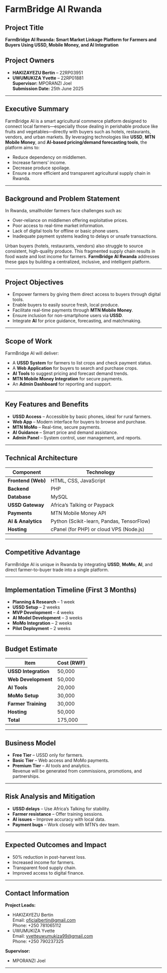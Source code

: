 # FarmBridge AI Rwanda

## Project Title
**FarmBridge AI Rwanda: Smart Market Linkage Platform for Farmers and Buyers Using USSD, Mobile Money, and AI Integration**

## Project Owners
- **HAKIZAYEZU Bertin** – 22RP03951
- **UWUMUKIZA Yvette** – 22RP01881  
**Supervisor:** MPORANZI Joel  
**Submission Date:** 25th June 2025

---

## Executive Summary
FarmBridge AI is a smart agricultural commerce platform designed to connect local farmers—especially those dealing in perishable produce like fruits and vegetables—directly with buyers such as hotels, restaurants, vendors, and urban markets. By leveraging technologies like **USSD**, **MTN Mobile Money**, and **AI-based pricing/demand forecasting tools**, the platform aims to:
- Reduce dependency on middlemen.
- Increase farmers’ income.
- Decrease produce spoilage.
- Ensure a more efficient and transparent agricultural supply chain in Rwanda.

---

## Background and Problem Statement
In Rwanda, smallholder farmers face challenges such as:
- Over-reliance on middlemen offering exploitative prices.
- Poor access to real-time market information.
- Lack of digital tools for offline or basic phone users.
- Inadequate payment systems leading to delays or unsafe transactions.

Urban buyers (hotels, restaurants, vendors) also struggle to source consistent, high-quality produce. This fragmented supply chain results in food waste and lost income for farmers. **FarmBridge AI Rwanda** addresses these gaps by building a centralized, inclusive, and intelligent platform.

---

## Project Objectives
- Empower farmers by giving them direct access to buyers through digital tools.
- Enable buyers to easily source fresh, local produce.
- Facilitate real-time payments through **MTN Mobile Money**.
- Ensure inclusion for non-smartphone users via **USSD**.
- Integrate **AI** for price guidance, forecasting, and matchmaking.

---

## Scope of Work
FarmBridge AI will deliver:
- A **USSD System** for farmers to list crops and check payment status.
- A **Web Application** for buyers to search and purchase crops.
- **AI Tools** to suggest pricing and forecast demand trends.
- **MTN Mobile Money Integration** for secure payments.
- An **Admin Dashboard** for reporting and support.

---

## Key Features and Benefits
- **USSD Access** – Accessible by basic phones, ideal for rural farmers.
- **Web App** – Modern interface for buyers to browse and purchase.
- **MTN MoMo** – Real-time, secure payments.
- **AI Guidance** – Smart price and demand assistance.
- **Admin Panel** – System control, user management, and reports.

---

## Technical Architecture
| Component         | Technology                          |
|--------------------|-------------------------------------|
| **Frontend (Web)** | HTML, CSS, JavaScript              |
| **Backend**        | PHP                                |
| **Database**       | MySQL                              |
| **USSD Gateway**   | Africa’s Talking or Paypack        |
| **Payments**       | MTN Mobile Money API               |
| **AI & Analytics** | Python (Scikit-learn, Pandas, TensorFlow) |
| **Hosting**        | cPanel (for PHP) or cloud VPS (Node.js) |

---

## Competitive Advantage
FarmBridge AI is unique in Rwanda by integrating **USSD**, **MoMo**, **AI**, and direct farmer-to-buyer trade into a single platform.

---

## Implementation Timeline (First 3 Months)
- **Planning & Research** – 1 week
- **USSD Setup** – 2 weeks
- **MVP Development** – 4 weeks
- **AI Model Development** – 3 weeks
- **MoMo Integration** – 2 weeks
- **Pilot Deployment** – 2 weeks

---

## Budget Estimate
| Item                  | Cost (RWF) |
|-----------------------|------------|
| **USSD Integration**  | 50,000     |
| **Web Development**   | 50,000     |
| **AI Tools**          | 20,000     |
| **MoMo Setup**        | 30,000     |
| **Farmer Training**   | 30,000     |
| **Hosting**           | 50,000     |
| **Total**             | 175,000    |

---

## Business Model
- **Free Tier** – USSD only for farmers.
- **Basic Tier** – Web access and MoMo payments.
- **Premium Tier** – AI tools and analytics.  
Revenue will be generated from commissions, promotions, and partnerships.

---

## Risk Analysis and Mitigation
- **USSD delays** – Use Africa’s Talking for stability.
- **Farmer resistance** – Offer training sessions.
- **AI issues** – Improve accuracy with local data.
- **Payment bugs** – Work closely with MTN’s dev team.

---

## Expected Outcomes and Impact
- 50% reduction in post-harvest loss.
- Increased income for farmers.
- Transparent food supply chain.
- Improved access to digital finance.

---

## Contact Information
**Project Leads:**  
- HAKIZAYEZU Bertin  
  Email: oficialbertin@gmail.com  
  Phone: +250 781065112  
- UWUMUKIZA Yvette  
  Email: yvetteuwumukiza99@gmail.com  
  Phone: +250 790237325  

**Supervisor:**  
- MPORANZI Joel

---